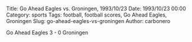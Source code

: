 Title: Go Ahead Eagles vs. Groningen, 1993/10/23
Date: 1993/10/23 00:00
Category: sports
Tags: football, football scores, Go Ahead Eagles, Groningen
Slug: go-ahead-eagles-vs-groningen
Author: carbonero


Go Ahead Eagles 3 - 0 Groningen
